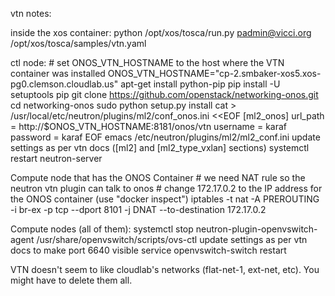 vtn notes:

inside the xos container:
    python /opt/xos/tosca/run.py padmin@vicci.org /opt/xos/tosca/samples/vtn.yaml

ctl node:
    # set ONOS_VTN_HOSTNAME to the host where the VTN container was installed
    ONOS_VTN_HOSTNAME="cp-2.smbaker-xos5.xos-pg0.clemson.cloudlab.us"
    apt-get install python-pip
    pip install -U setuptools pip
    git clone https://github.com/openstack/networking-onos.git
    cd networking-onos
    sudo python setup.py install
    cat > /usr/local/etc/neutron/plugins/ml2/conf_onos.ini <<EOF
    [ml2_onos]
    url_path = http://$ONOS_VTN_HOSTNAME:8181/onos/vtn
    username = karaf
    password = karaf
    EOF
    emacs /etc/neutron/plugins/ml2/ml2_conf.ini
        update settings as per vtn docs ([ml2] and [ml2_type_vxlan] sections)
    systemctl restart neutron-server

Compute node that has the ONOS Container
    # we need NAT rule so the neutron vtn plugin can talk to onos
    # change 172.17.0.2 to the IP address for the ONOS container (use "docker inspect")
    iptables -t nat -A PREROUTING -i br-ex -p tcp --dport 8101 -j DNAT --to-destination 172.17.0.2

Compute nodes (all of them):
    systemctl stop neutron-plugin-openvswitch-agent
    /usr/share/openvswitch/scripts/ovs-ctl
        update settings as per vtn docs to make port 6640 visible
    service openvswitch-switch restart

VTN doesn't seem to like cloudlab's networks (flat-net-1, ext-net, etc). You might have to delete them all.
